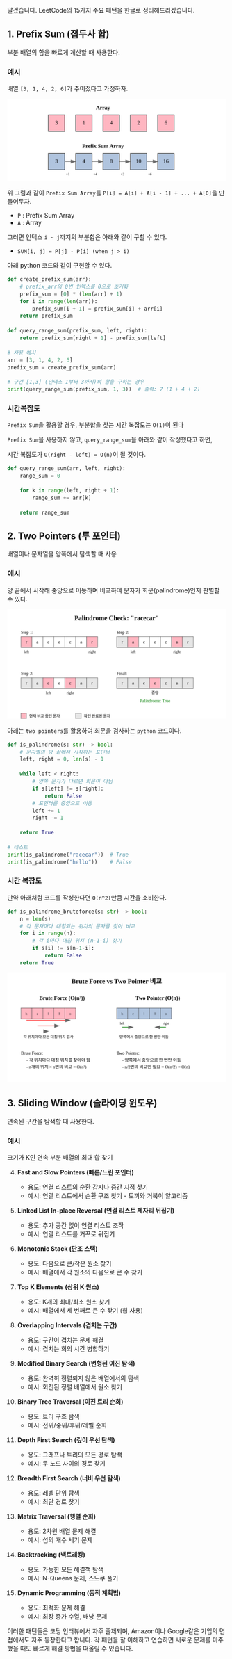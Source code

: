 알겠습니다. LeetCode의 15가지 주요 패턴을 한글로 정리해드리겠습니다.

## 1. **Prefix Sum (접두사 합)**
부분 배열의 합을 빠르게 계산할 때 사용한다.

### 예시

배열 `[3, 1, 4, 2, 6]`가 주어졌다고 가정하자.

![](1-prefixsum.svg)

위 그림과 같이 `Prefix Sum Array`를 `P[i] = A[i] + A[i - 1] + ... + A[0]`을 만들어두자.
    
- `P` : Prefix Sum Array
- `A` : Array

그러면 인덱스 `i ~ j`까지의 부분합은 아래와 같이 구할 수 있다.

- `SUM[i, j] = P[j] - P[i] (when j > i)`

아래 python 코드와 같이 구현할 수 있다.

```python
def create_prefix_sum(arr):
    # prefix_arr의 0번 인덱스를 0으로 초기화
    prefix_sum = [0] * (len(arr) + 1)  
    for i in range(len(arr)):
        prefix_sum[i + 1] = prefix_sum[i] + arr[i]
    return prefix_sum

def query_range_sum(prefix_sum, left, right):
    return prefix_sum[right + 1] - prefix_sum[left]

# 사용 예시
arr = [3, 1, 4, 2, 6]
prefix_sum = create_prefix_sum(arr)

# 구간 [1,3] (인덱스 1부터 3까지)의 합을 구하는 경우
print(query_range_sum(prefix_sum, 1, 3))  # 출력: 7 (1 + 4 + 2)
```

### 시간복잡도

`Prefix Sum`을 활용할 경우, 부분합을 찾는 시간 복잡도는 `O(1)`이 된다

`Prefix Sum`을 사용하지 않고, `query_range_sum`을 아래와 같이 작성했다고 하면,

시간 복잡도가 `O(right - left) = O(n)`이 될 것이다.
```python
def query_range_sum(arr, left, right):
    range_sum = 0

    for k in range(left, right + 1):
        range_sum += arr[k]

    return range_sum
```

## 2. **Two Pointers (투 포인터)**
배열이나 문자열을 양쪽에서 탐색할 때 사용
  
### 예시
양 끝에서 시작해 중앙으로 이동하며 비교하여 문자가 회문(palindrome)인지 판별할 수 있다.

![](2-two-pointer.svg)

아래는 `two pointers`를 활용하여 회문을 검사하는 `python` 코드이다.

```python
def is_palindrome(s: str) -> bool:
    # 문자열의 양 끝에서 시작하는 포인터
    left, right = 0, len(s) - 1
    
    while left < right:
        # 양쪽 문자가 다르면 회문이 아님
        if s[left] != s[right]:
            return False
        # 포인터를 중앙으로 이동
        left += 1
        right -= 1
    
    return True

# 테스트
print(is_palindrome("racecar"))  # True
print(is_palindrome("hello"))    # False
```

### 시간 복잡도

만약 아래처럼 코드를 작성한다면 `O(n^2)`만큼 시간을 소비한다.

```python
def is_palindrome_bruteforce(s: str) -> bool:
    n = len(s)
    # 각 문자마다 대칭되는 위치의 문자를 찾아 비교
    for i in range(n):
        # 각 i마다 대칭 위치 (n-1-i) 찾기
        if s[i] != s[n-1-i]:
            return False
    return True
```
![](2-two-pointer-time.svg)




## 3. **Sliding Window (슬라이딩 윈도우)**

연속된 구간을 탐색할 때 사용한다.

### 예시

크기가 K인 연속 부분 배열의 최대 합 찾기

4. **Fast and Slow Pointers (빠른/느린 포인터)**
   - 용도: 연결 리스트의 순환 감지나 중간 지점 찾기
   - 예시: 연결 리스트에서 순환 구조 찾기 - 토끼와 거북이 알고리즘

5. **Linked List In-place Reversal (연결 리스트 제자리 뒤집기)**
   - 용도: 추가 공간 없이 연결 리스트 조작
   - 예시: 연결 리스트를 거꾸로 뒤집기

6. **Monotonic Stack (단조 스택)**
   - 용도: 다음으로 큰/작은 원소 찾기
   - 예시: 배열에서 각 원소의 다음으로 큰 수 찾기

7. **Top K Elements (상위 K 원소)**
   - 용도: K개의 최대/최소 원소 찾기
   - 예시: 배열에서 세 번째로 큰 수 찾기 (힙 사용)

8. **Overlapping Intervals (겹치는 구간)**
   - 용도: 구간이 겹치는 문제 해결
   - 예시: 겹치는 회의 시간 병합하기

9. **Modified Binary Search (변형된 이진 탐색)**
   - 용도: 완벽히 정렬되지 않은 배열에서의 탐색
   - 예시: 회전된 정렬 배열에서 원소 찾기

10. **Binary Tree Traversal (이진 트리 순회)**
    - 용도: 트리 구조 탐색
    - 예시: 전위/중위/후위/레벨 순회

11. **Depth First Search (깊이 우선 탐색)**
    - 용도: 그래프나 트리의 모든 경로 탐색
    - 예시: 두 노드 사이의 경로 찾기

12. **Breadth First Search (너비 우선 탐색)**
    - 용도: 레벨 단위 탐색
    - 예시: 최단 경로 찾기

13. **Matrix Traversal (행렬 순회)**
    - 용도: 2차원 배열 문제 해결
    - 예시: 섬의 개수 세기 문제

14. **Backtracking (백트래킹)**
    - 용도: 가능한 모든 해결책 탐색
    - 예시: N-Queens 문제, 스도쿠 풀기

15. **Dynamic Programming (동적 계획법)**
    - 용도: 최적화 문제 해결
    - 예시: 최장 증가 수열, 배낭 문제

이러한 패턴들은 코딩 인터뷰에서 자주 출제되며, Amazon이나 Google같은 기업의 면접에서도 자주 등장한다고 합니다. 각 패턴을 잘 이해하고 연습하면 새로운 문제를 마주했을 때도 빠르게 해결 방법을 떠올릴 수 있습니다.